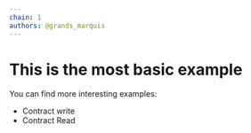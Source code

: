```yaml
---
chain: 1
authors: @grands_marquis
---
```

# This is the most basic example

You can find more interesting examples:
* Contract write
* Contract Read
